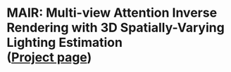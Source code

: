 # MAIR: Multi-view Attention Inverse Rendering with 3D Spatially-Varying Lighting Estimation <br> ([Project page](https://bring728.github.io/mair.project/))
